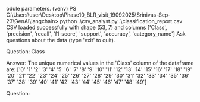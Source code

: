 odule parameters.
(venv) PS C:\Users\user\Desktop\Phase10_BLR_visit_19092025\Srinivas-Sep-23\GenAI\langchain> python .\csv_analyst.py .\classification_report.csv
CSV loaded successfully with shape (53, 7) and columns ['Class', 'precision', 'recall', 'f1-score', 'support', 'accuracy', 'category_name']
Ask questions about the data (type 'exit' to quit).

Question: Class

Answer:
 The unique numerical values in the 'Class' column of the dataframe are: ['0' '1' '2' '3' '4' '5' '6' '7' '8' '9' '10' '11' '12' '13' '14' '15' '16' '17' '18' '19' '20' '21' '22' '23' '24' '25' '26' '27' '28' '29' '30' '31' '32' '33' '34' '35' '36' '37' '38' '39' '40' '41' '42' '43' '44' '45' '46' '47' '48' '49']

Question: